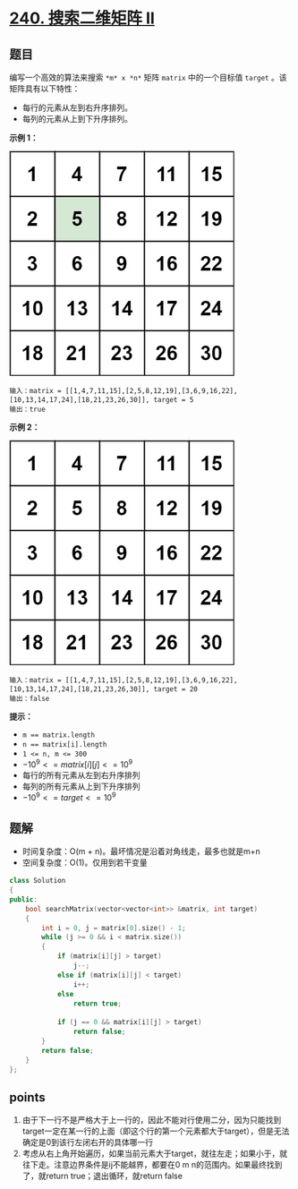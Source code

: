 # [240. 搜索二维矩阵 II](https://leetcode.cn/problems/search-a-2d-matrix-ii/)



## 题目

编写一个高效的算法来搜索 `*m* x *n*` 矩阵 `matrix` 中的一个目标值 `target` 。该矩阵具有以下特性：

- 每行的元素从左到右升序排列。
- 每列的元素从上到下升序排列。

 

**示例 1：**

![img](./assets/searchgrid2.jpg)

```
输入：matrix = [[1,4,7,11,15],[2,5,8,12,19],[3,6,9,16,22],[10,13,14,17,24],[18,21,23,26,30]], target = 5
输出：true
```

**示例 2：**

![img](./assets/searchgrid.jpg)

```
输入：matrix = [[1,4,7,11,15],[2,5,8,12,19],[3,6,9,16,22],[10,13,14,17,24],[18,21,23,26,30]], target = 20
输出：false
```

 

**提示：**

- `m == matrix.length`
- `n == matrix[i].length`
- `1 <= n, m <= 300`
- $-10^9 <= matrix[i][j] <= 10^9$
- 每行的所有元素从左到右升序排列
- 每列的所有元素从上到下升序排列
- $-10^9 <= target <= 10^9$



## 题解

- 时间复杂度：O(m + n)。最坏情况是沿着对角线走，最多也就是m+n
- 空间复杂度：O(1)。仅用到若干变量

```cpp
class Solution
{
public:
    bool searchMatrix(vector<vector<int>> &matrix, int target)
    {
        int i = 0, j = matrix[0].size() - 1;
        while (j >= 0 && i < matrix.size())
        {
            if (matrix[i][j] > target)
                j--;
            else if (matrix[i][j] < target)
                i++;
            else
                return true;

            if (j == 0 && matrix[i][j] > target)
                return false;
        }
        return false;
    }
};
```





## points

1. 由于下一行不是严格大于上一行的，因此不能对行使用二分，因为只能找到target一定在某一行的上面（即这个行的第一个元素都大于target），但是无法确定是0到该行左闭右开的具体哪一行
2. 考虑从右上角开始遍历，如果当前元素大于target，就往左走；如果小于，就往下走。注意边界条件是ij不能越界，都要在0 m n的范围内。如果最终找到了，就return true；退出循环，就return false